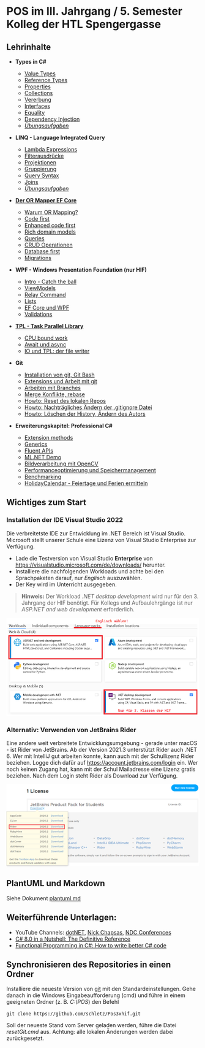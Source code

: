 # POS im III. Jahrgang / 5. Semester Kolleg der HTL Spengergasse

## Lehrinhalte

- **Types in C#**
  - [Value Types](01%20Types/01_ValueTypes.md)
  - [Reference Types](01%20Types/02_ReferenceTypes.md)
  - [Properties](01%20Types/03_Properties.md)
  - [Collections](01%20Types/04_Collections.md)
  - [Vererbung](01%20Types/05_Vererbung.md)
  - [Interfaces](01%20Types/06_Interfaces.md)
  - [Equality](01%20Types/07_Equality.md)
  - [Dependency Injection](01%20Types/08_DependencyInjection.md)
  - *[Übungsaufgaben](01%20Types/Uebungen)*
- **LINQ - Language Integrated Query**
  - [Lambda Expressions](02%20Linq/01_Lambdas/README.md)
  - [Filterausdrücke](02%20Linq/../02%20Linq/02_Filterung/README.md)
  - [Projektionen](02%20Linq/03_Projection/README.md)
  - [Gruppierung](02%20Linq/04_GroupBy/README.md)
  - [Query Syntax](02%20Linq/05_QuerySyntax/README.md)
  - [Joins](02%20Linq/06_Join_Grouping/README.md)
  - *[Übungsaufgaben](02%20Linq/Uebungen/README.md)*
- **[Der OR Mapper EF Core](03%20EF%20Core/README.md)**
  - [Warum OR Mapping?](03%20EF%20Core/01_WhyORMapping/README.md)
  - [Code first](03%20EF%20Core/02_CodeFirstEfCore5/README.md)
  - [Enhanced code first](03%20EF%20Core/03_EnhancedCodeFirst/README.md)
  - [Rich domain models](03%20EF%20Core/04_RichDomainModels/README.md)
  - [Queries](03%20EF%20Core/05_Queries/README.md)
  - [CRUD Operationen](03%20EF%20Core/06_Crud/README.md)
  - [Database first](03%20EF%20Core/07_DatabaseFirst/README.md)
  - [Migrations](03%20EF%20Core/08_Migrations/README.md)
- **WPF - Windows Presentation Foundation (nur HIF)**
  -  [Intro - Catch the ball](04%20WPF/01_CatchTheBall/Readme.md)
  -  [ViewModels](04%20WPF/02_ViewModelDemoApp/Readme.md)
  -  [Relay Command](04%20WPF/03_RelayCommand/Readme.md)
  -  [Lists](04%20WPF/04_Lists/README.md)
  -  [EF Core und WPF](04%20WPF/05_EF_Core/README.md)
  -  [Validations](04%20WPF/06_Validation/README.md)
- **[TPL - Task Parallel Library](05%20TPL/Readme.md)**
  -  [CPU bound work](05%20TPL/01%20CpuBoundWork/README.md)
  -  [Await und async](05%20TPL/02%20AwaitAsyncDemo/Readme.md)
  -  [IO und TPL: der file writer](05%20TPL/03%20FileWriterApp)
- **Git**
  - [Installation von git, Git Bash](06%20Git/01_installation.md)
  - [Extensions und Arbeit mit git](06%20Git/02_work_with_git.md)
  - [Arbeiten mit Branches](06%20Git/03_branches.md)
  - [Merge Konflikte, rebase](06%20Git/04_conflicts.md)
  - [Howto: Reset des lokalen Repos](06%20Git/05_reset.md)
  - [Howto: Nachträgliches Ändern der .gitignore Datei](06%20Git/07_gitignore.md)
  - [Howto: Löschen der History, Ändern des Autors](06%20Git/10_reset_history.md)

- **Erweiterungskapitel: Professional C#**
  - [Extension methods](Professional%20C%23/10_ExtensionMethods/README.md)
  - [Generics](Professional%20C%23/20_Generics/README.md)
  - [Fluent APIs](Professional%20C%23/30_FluentApi/README.md)
  - [ML.NET Demo](Professional%20C%23/40_LocationDemo/README.md)
  - [Bildverarbeitung mit OpenCV](Professional%20C%23/50_OpenCv/README.md)
  - [Performanceoptimierung und Speichermanagement](Professional%20C%23/60_LogAnalyzer/README.md)
  - [Benchmarking](Professional%20C%23/70_Benchmark/README.md)
  - [HolidayCalendar - Feiertage und Ferien ermitteln](HolidayCalendar/README.md)

## Wichtiges zum Start

### Installation der IDE Visual Studio 2022

Die verbreitetste IDE zur Entwicklung im .NET Bereich ist Visual Studio. Microsoft stellt unserer
Schule eine Lizenz von Visual Studio Enterprise zur Verfügung.

- Lade die Testversion von Visual Studio **Enterprise** von https://visualstudio.microsoft.com/de/downloads/
  herunter.
- Installiere die nachfolgenden Workloads und achte bei den Sprachpaketen darauf, nur *Englisch* auszuwählen.
- Der Key wird im Unterricht ausgegeben.

> **Hinweis:** Der Workload *.NET desktop development* wird nur für den 3. Jahrgang der HIF benötigt.
> Für Kollegs und Aufbaulehrgänge ist nur *ASP.NET and web development* erforderlich.

![](vs_workloads_2.png)

### Alternativ: Verwenden von JetBrains Rider

Eine andere weit verbreitete Entwicklungsumgebung - gerade unter macOS - ist Rider von JetBrains.
Ab der Version 2021.3 unterstützt Rider auch .NET 6.
Wer mit IntelliJ gut arbeiten konnte, kann auch mit der Schullizenz Rider beziehen. Logge dich dafür
auf https://account.jetbrains.com/login ein. Wer noch keinen Zugang hat, kann mit der Schul Mailadresse
eine Lizenz gratis beziehen. Nach dem Login steht Rider als Download zur Verfügung.

![](resharper_download_4.png)

## PlantUML und Markdown

Siehe Dokument [plantuml.md](plantuml.md)

## Weiterführende Unterlagen:

- YouTube Channels: [dotNET](https://www.youtube.com/channel/UCvtT19MZW8dq5Wwfu6B0oxw),
  [Nick Chapsas](https://www.youtube.com/channel/UCrkPsvLGln62OMZRO6K-llg),
  [NDC Conferences](https://www.youtube.com/channel/UCTdw38Cw6jcm0atBPA39a0Q)
- [C# 8.0 in a Nutshell: The Definitive Reference](https://www.amazon.de/C-8-0-Nutshell-Definitive-Reference-dp-1492051136/dp/1492051136/ref=dp_ob_title_bk)
- [Functional Programming in C#: How to write better C# code](https://www.amazon.de/Functional-Programming-C-Enrico-Buonanno/dp/1617293954/ref=sr_1_1?__mk_de_DE=%C3%85M%C3%85%C5%BD%C3%95%C3%91&crid=18ZFWZ2G0KO0J&dchild=1&keywords=functional+programming+c%23&qid=1600494628&sprefix=Functional+programmin%2Caps%2C174&sr=8-1)

## Synchronisieren des Repositories in einen Ordner

Installiere die neueste Version von [git](https://git-scm.com/downloads) mit den Standardeinstellungen.
Gehe danach in die Windows Eingabeaufforderung (cmd) und führe in einem geeigneten Ordner
(z. B. *C:\POS*) den Befehl
```
git clone https://github.com/schletz/Pos3xhif.git
```

Soll der neueste Stand vom Server geladen werden, führe die Datei *resetGit.cmd* aus. Achtung:
alle lokalen Änderungen werden dabei zurückgesetzt.


